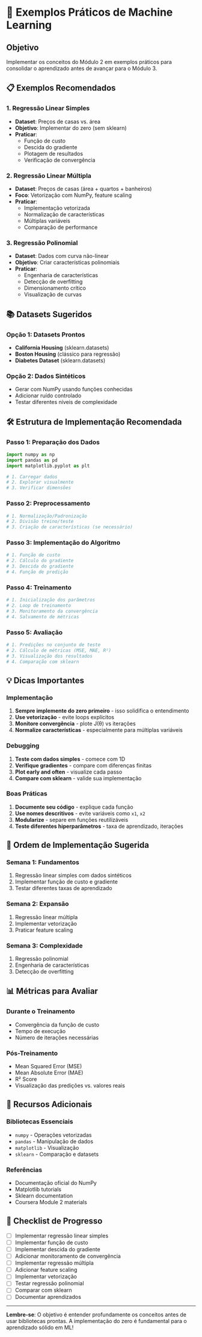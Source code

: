 # 🎯 Exemplos Práticos de Machine Learning

## Objetivo
Implementar os conceitos do Módulo 2 em exemplos práticos para consolidar o aprendizado antes de avançar para o Módulo 3.

## 📋 Exemplos Recomendados

### **1. Regressão Linear Simples**
- **Dataset**: Preços de casas vs. área
- **Objetivo**: Implementar do zero (sem sklearn)
- **Praticar**: 
  - Função de custo
  - Descida do gradiente
  - Plotagem de resultados
  - Verificação de convergência

### **2. Regressão Linear Múltipla**
- **Dataset**: Preços de casas (área + quartos + banheiros)
- **Foco**: Vetorização com NumPy, feature scaling
- **Praticar**:
  - Implementação vetorizada
  - Normalização de características
  - Múltiplas variáveis
  - Comparação de performance

### **3. Regressão Polinomial**
- **Dataset**: Dados com curva não-linear
- **Objetivo**: Criar características polinomiais
- **Praticar**:
  - Engenharia de características
  - Detecção de overfitting
  - Dimensionamento crítico
  - Visualização de curvas

## 📚 Datasets Sugeridos

### **Opção 1: Datasets Prontos**
- **California Housing** (sklearn.datasets)
- **Boston Housing** (clássico para regressão)
- **Diabetes Dataset** (sklearn.datasets)

### **Opção 2: Dados Sintéticos**
- Gerar com NumPy usando funções conhecidas
- Adicionar ruído controlado
- Testar diferentes níveis de complexidade

## 🛠 Estrutura de Implementação Recomendada

### **Passo 1: Preparação dos Dados**
```python
import numpy as np
import pandas as pd
import matplotlib.pyplot as plt

# 1. Carregar dados
# 2. Explorar visualmente
# 3. Verificar dimensões
```

### **Passo 2: Preprocessamento**
```python
# 1. Normalização/Padronização
# 2. Divisão treino/teste
# 3. Criação de características (se necessário)
```

### **Passo 3: Implementação do Algoritmo**
```python
# 1. Função de custo
# 2. Cálculo do gradiente
# 3. Descida do gradiente
# 4. Função de predição
```

### **Passo 4: Treinamento**
```python
# 1. Inicialização dos parâmetros
# 2. Loop de treinamento
# 3. Monitoramento da convergência
# 4. Salvamento de métricas
```

### **Passo 5: Avaliação**
```python
# 1. Predições no conjunto de teste
# 2. Cálculo de métricas (MSE, MAE, R²)
# 3. Visualização dos resultados
# 4. Comparação com sklearn
```

## 💡 Dicas Importantes

### **Implementação**
1. **Sempre implemente do zero primeiro** - isso solidifica o entendimento
2. **Use vetorização** - evite loops explícitos
3. **Monitore convergência** - plote J(θ) vs iterações
4. **Normalize características** - especialmente para múltiplas variáveis

### **Debugging**
1. **Teste com dados simples** - comece com 1D
2. **Verifique gradientes** - compare com diferenças finitas
3. **Plot early and often** - visualize cada passo
4. **Compare com sklearn** - valide sua implementação

### **Boas Práticas**
1. **Documente seu código** - explique cada função
2. **Use nomes descritivos** - evite variáveis como `x1`, `x2`
3. **Modularize** - separe em funções reutilizáveis
4. **Teste diferentes hiperparâmetros** - taxa de aprendizado, iterações

## 🎯 Ordem de Implementação Sugerida

### **Semana 1: Fundamentos**
1. Regressão linear simples com dados sintéticos
2. Implementar função de custo e gradiente
3. Testar diferentes taxas de aprendizado

### **Semana 2: Expansão**
1. Regressão linear múltipla
2. Implementar vetorização
3. Praticar feature scaling

### **Semana 3: Complexidade**
1. Regressão polinomial
2. Engenharia de características
3. Detecção de overfitting

## 📊 Métricas para Avaliar

### **Durante o Treinamento**
- Convergência da função de custo
- Tempo de execução
- Número de iterações necessárias

### **Pós-Treinamento**
- Mean Squared Error (MSE)
- Mean Absolute Error (MAE)
- R² Score
- Visualização das predições vs. valores reais

## 🔗 Recursos Adicionais

### **Bibliotecas Essenciais**
- `numpy` - Operações vetorizadas
- `pandas` - Manipulação de dados
- `matplotlib` - Visualização
- `sklearn` - Comparação e datasets

### **Referências**
- Documentação oficial do NumPy
- Matplotlib tutorials
- Sklearn documentation
- Coursera Module 2 materials

## 📝 Checklist de Progresso

- [ ] Implementar regressão linear simples
- [ ] Implementar função de custo
- [ ] Implementar descida do gradiente
- [ ] Adicionar monitoramento de convergência
- [ ] Implementar regressão múltipla
- [ ] Adicionar feature scaling
- [ ] Implementar vetorização
- [ ] Testar regressão polinomial
- [ ] Comparar com sklearn
- [ ] Documentar aprendizados

---

**Lembre-se**: O objetivo é entender profundamente os conceitos antes de usar bibliotecas prontas. A implementação do zero é fundamental para o aprendizado sólido em ML!